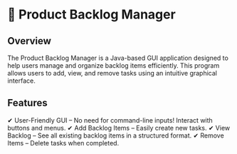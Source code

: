 # 📝 Product Backlog Manager
## Overview
The Product Backlog Manager is a Java-based GUI application designed to help users manage and organize backlog items efficiently. This program allows users to add, view, and remove tasks using an intuitive graphical interface.

## Features
✔ User-Friendly GUI – No need for command-line inputs! Interact with buttons and menus.
✔ Add Backlog Items – Easily create new tasks.
✔ View Backlog – See all existing backlog items in a structured format.
✔ Remove Items – Delete tasks when completed.

